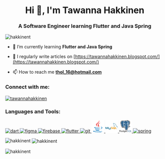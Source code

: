 <h1 align="center">Hi 👋, I'm Tawanna Hakkinen</h1>
<h3 align="center">A Software Engineer learning Flutter and Java Spring</h3>

<p align="left"> <img src="https://komarev.com/ghpvc/?username=hakkinent&label=Profile%20views&color=0e75b6&style=flat" alt="hakkinent" /> </p>

- 🌱 I’m currently learning **Flutter and Java Spring**

- 📝 I regularly write articles on [https://tawannahakkinen.blogspot.com/](https://tawannahakkinen.blogspot.com/)

- 📫 How to reach me **thol_16@hotmail.com**

<h3 align="left">Connect with me:</h3>
<p align="left">
<a href="https://linkedin.com/in/tawannahakkinen" target="blank"><img align="center" src="https://raw.githubusercontent.com/rahuldkjain/github-profile-readme-generator/master/src/images/icons/Social/linked-in-alt.svg" alt="tawannahakkinen" height="30" width="40" /></a>
</p>

<h3 align="left">Languages and Tools:</h3>
<p align="left"> <a href="https://dart.dev" target="_blank" rel="noreferrer"> <img src="https://www.vectorlogo.zone/logos/dartlang/dartlang-icon.svg" alt="dart" width="40" height="40"/> </a> <a href="https://www.figma.com/" target="_blank" rel="noreferrer"> <img src="https://www.vectorlogo.zone/logos/figma/figma-icon.svg" alt="figma" width="40" height="40"/> </a> <a href="https://firebase.google.com/" target="_blank" rel="noreferrer"> <img src="https://www.vectorlogo.zone/logos/firebase/firebase-icon.svg" alt="firebase" width="40" height="40"/> </a> <a href="https://flutter.dev" target="_blank" rel="noreferrer"> <img src="https://www.vectorlogo.zone/logos/flutterio/flutterio-icon.svg" alt="flutter" width="40" height="40"/> </a> <a href="https://git-scm.com/" target="_blank" rel="noreferrer"> <img src="https://www.vectorlogo.zone/logos/git-scm/git-scm-icon.svg" alt="git" width="40" height="40"/> </a> <a href="https://www.java.com" target="_blank" rel="noreferrer"> <img src="https://raw.githubusercontent.com/devicons/devicon/master/icons/java/java-original.svg" alt="java" width="40" height="40"/> </a> <a href="https://www.mysql.com/" target="_blank" rel="noreferrer"> <img src="https://raw.githubusercontent.com/devicons/devicon/master/icons/mysql/mysql-original-wordmark.svg" alt="mysql" width="40" height="40"/> </a> <a href="https://www.postgresql.org" target="_blank" rel="noreferrer"> <img src="https://raw.githubusercontent.com/devicons/devicon/master/icons/postgresql/postgresql-original-wordmark.svg" alt="postgresql" width="40" height="40"/> </a> <a href="https://spring.io/" target="_blank" rel="noreferrer"> <img src="https://www.vectorlogo.zone/logos/springio/springio-icon.svg" alt="spring" width="40" height="40"/> </a> </p>

<p><img align="left" src="https://github-readme-stats.vercel.app/api/top-langs?username=hakkinent&show_icons=true&locale=en&layout=compact" alt="hakkinent" /></p>

<p>&nbsp;<img align="center" src="https://github-readme-stats.vercel.app/api?username=hakkinent&show_icons=true&locale=en" alt="hakkinent" /></p>

<p><img align="center" src="https://github-readme-streak-stats.herokuapp.com/?user=hakkinent&" alt="hakkinent" /></p>

